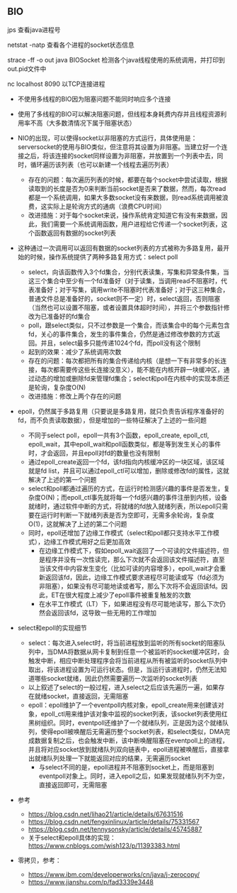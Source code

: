 ## BIO

jps 查看java进程号

netstat -natp 查看各个进程的socket状态信息

strace -ff -o out java BIOSocket 检测各个java线程使用的系统调用，并打印到out.pid文件中

nc localhost 8090 以TCP连接进程

- 不使用多线程的BIO因为阻塞问题不能同时响应多个连接
- 使用了多线程的BIO可以解决阻塞问题，但线程本身耗费内存并且线程资源利用率不高（大多数清情况下属于阻塞状态）
- NIO的出现，可以使得socket以非阻塞的方式运行，具体使用是：serversocket的使用与BIO类似，但注意将其设置为非阻塞。当建立好一个连接之后，将该连接的socket同样设置为非阻塞，并放置到一个列表中去，同时，循环遍历该列表（也可以新建一个线程去遍历列表）
  - 存在的问题：每次遍历列表的时候，都要在每个socket中尝试读取，根据读取到的长度是否为0来判断当前socket是否来了数据，然而，每次read都是一个系统调用，如果大多数socket没有来数据，则read系统调用被浪费，这实际上是轮询方式的通病（浪费CPU时间）
  - 改进措施：对于每个socket来说，操作系统肯定知道它有没有来数据，因此，我们需要一个系统调用函数，用户进程给它传递一个socket列表，这个函数返回有数据的socket列表
- 这种通过一次调用可以返回有数据的socket列表的方式被称为多路复用，最开始的时候，操作系统提供了两种多路复用方式：select poll
  - select，向该函数传入3个fd集合，分别代表读集，写集和异常条件集，当这三个集合中至少有一个fd准备好（对于读集，当调用read不阻塞时，代表准备好；对于写集，调用write不阻塞时代表准备好；对于这三种集合，普通文件总是准备好的，socket则不一定）时，select返回，否则阻塞（当然也可以设置不阻塞，或者设置具体超时时间），并将三个参数指针修改为已准备好的fd集合
  - poll，跟select类似，只不过参数是一个集合，而该集合中的每个元素包含fd，关心的事件集合，发生的事件集合，仍然是通过修改参数的方式返回。并且，select最多只能传递1024个fd，而poll没有这个限制
  - 起到的效果：减少了系统调用次数
  - 存在的问题：每次都把所有的集合传递给内核（是想一下有非常多的长连接，每次都需要传这些长连接没意义），能不能在内核开辟一块缓冲区，通过动态的增加或删除fd来管理fd集合；select和poll在内核中的实现本质还是轮询，复杂度O(N)
  - 改进措施：修改上两个存在的问题
- epoll，仍然属于多路复用（只要说是多路复用，就只负责告诉程序准备好的fd，而不负责读取数据），但是增加的一些特征解决了上述的一些问题
  - 不同于select poll，epoll一共有3个函数，epoll_create, epoll_ctl, epoll_wait，其中epoll_wait和poll函数类似，都是等到发生关心的事件时，才会返回，并且epoll对fd的数量也没有限制
  - 通过epoll_create返回一个fd，该fd指向内核缓冲区的一块区域，该区域就是fd list，并且可以通过epoll_ctl可以增加，删除或修改fd的属性，这就解决了上述的第一个问题
  - select和poll都通过遍历的方式，在运行时检测感兴趣的事件是否发生，复杂度O(N)；而epoll_ctl事先就将每一个fd感兴趣的事件注册到内核，设备就绪时，通过软件中断的方式，将就绪的fd放入就绪列表，所以epoll只需要在运行时判断一下就绪列表是否为空即可，无需多余轮询，复杂度O(1)，这就解决了上述的第二个问题
  - 同时，epoll还增加了边缘工作模式（select和poll都只支持水平工作模式），边缘工作模式用好之后更加高效
    - 在边缘工作模式下，假如epoll_wait返回了一个可读的文件描述符，但是程序并没有一次性读完，那么下次就不会返回该文件描述符，直至当该文件中内容发生变化（比如可读的内容增多），epoll_wait才会重新返回该fd，因此，边缘工作模式要求进程尽可能读或写（fd必须为非阻塞），如果没有尽可能地读或者写，那么下次将不会返回该fd。因此，ET在很大程度上减少了epoll事件被重复触发的次数
    - 在水平工作模式（LT）下，如果进程没有尽可能地读写，那么下次仍然会返回该fd，这导致一些无用的工作增加
- select和epoll的实现细节
  - select：每次进入select时，将当前进程放到监听的所有socket的阻塞队列中，当DMA将数据从网卡复制到任意一个被监听的socket缓冲区时，会触发中断，相应中断处理程序会将当前进程从所有被监听的socket队列中取出，将该进程设置为可运行状态。但是，当运行该进程时，仍然无法知道哪些socket就绪，因此仍然需要遍历一次监听的socket列表
  - 以上叙述了select的一般过程，进入select之后应该先遍历一遍，如果存在就绪socket，直接返回，无需阻塞
  - epoll：epoll维护了一个eventpoll内核对象，epoll_create用来创建该对象，epoll_ctl用来维护该对象中监视的socket列表，该socket列表使用红黑树组织。同时，eventpoll还维护了一个就绪队列，正是因为这个就绪队列，使得epoll被唤醒后无需遍历整个socket列表，和select类似，DMA完成数据复制之后，也会触发中断，该中断唤醒阻塞在eventpoll上的进程，并且将对应socket放到就绪队列双向链表中，epoll进程被唤醒后，直接拿出就绪队列处理一下就能返回对应的结果，无需遍历socket
    - 与select不同的是，epoll进程并不阻塞到socket上，而是阻塞到eventpoll对象上。同时，进入epoll之后，如果发现就绪队列不为空，直接返回即可，无需阻塞
- 参考
  - https://blog.csdn.net/lihao21/article/details/67631516
  - https://blog.csdn.net/fengxinlinux/article/details/75331567
  - https://blog.csdn.net/tennysonsky/article/details/45745887
  - 关于select和epoll具体的实现：https://www.cnblogs.com/wish123/p/11393383.html







- 零拷贝，参考：
  - https://www.ibm.com/developerworks/cn/java/j-zerocopy/
  - https://www.jianshu.com/p/fad3339e3448